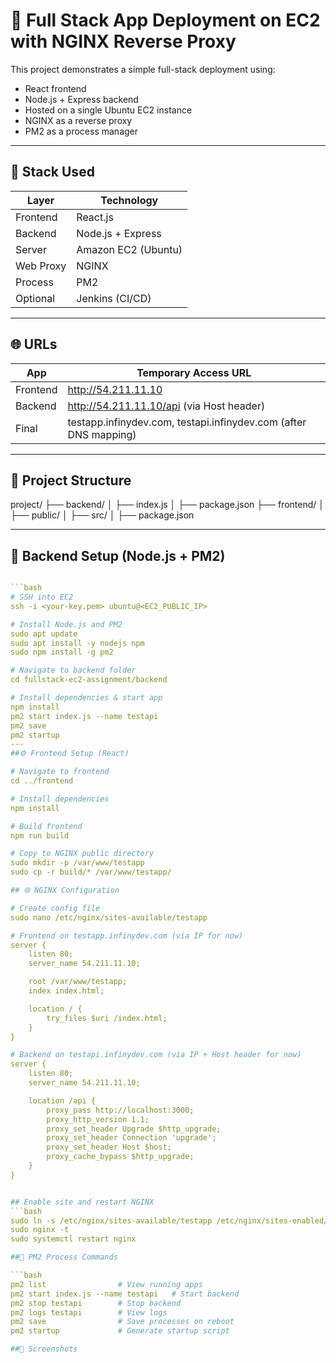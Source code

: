 # 🚀 Full Stack App Deployment on EC2 with NGINX Reverse Proxy

This project demonstrates a simple full-stack deployment using:
- React frontend
- Node.js + Express backend
- Hosted on a single Ubuntu EC2 instance
- NGINX as a reverse proxy
- PM2 as a process manager

---

## 🧱 Stack Used

| Layer     | Technology           |
|-----------|----------------------|
| Frontend  | React.js             |
| Backend   | Node.js + Express    |
| Server    | Amazon EC2 (Ubuntu)  |
| Web Proxy | NGINX                |
| Process   | PM2                  |
| Optional  | Jenkins (CI/CD)      |

---

## 🌐 URLs

| App      | Temporary Access URL                     |
|----------|------------------------------------------|
| Frontend | http://54.211.11.10                      |
| Backend  | http://54.211.11.10/api (via Host header) |
| Final    | testapp.infinydev.com, testapi.infinydev.com (after DNS mapping)

---

## 📂 Project Structure

project/
├── backend/
│ ├── index.js
│ ├── package.json
├── frontend/
│ ├── public/
│ ├── src/
│ ├── package.json



---


## 🔧 Backend Setup (Node.js + PM2)

```yaml

```bash
# SSH into EC2
ssh -i <your-key.pem> ubuntu@<EC2_PUBLIC_IP>

# Install Node.js and PM2
sudo apt update
sudo apt install -y nodejs npm
sudo npm install -g pm2

# Navigate to backend folder
cd fullstack-ec2-assignment/backend

# Install dependencies & start app
npm install
pm2 start index.js --name testapi
pm2 save
pm2 startup
---
##⚙️ Frontend Setup (React)

# Navigate to frontend
cd ../frontend

# Install dependencies
npm install

# Build frontend
npm run build

# Copy to NGINX public directory
sudo mkdir -p /var/www/testapp
sudo cp -r build/* /var/www/testapp/

## 🌐 NGINX Configuration

# Create config file
sudo nano /etc/nginx/sites-available/testapp

# Frontend on testapp.infinydev.com (via IP for now)
server {
    listen 80;
    server_name 54.211.11.10;

    root /var/www/testapp;
    index index.html;

    location / {
        try_files $uri /index.html;
    }
}

# Backend on testapi.infinydev.com (via IP + Host header for now)
server {
    listen 80;
    server_name 54.211.11.10;

    location /api {
        proxy_pass http://localhost:3000;
        proxy_http_version 1.1;
        proxy_set_header Upgrade $http_upgrade;
        proxy_set_header Connection 'upgrade';
        proxy_set_header Host $host;
        proxy_cache_bypass $http_upgrade;
    }
}


## Enable site and restart NGINX
```bash
sudo ln -s /etc/nginx/sites-available/testapp /etc/nginx/sites-enabled/
sudo nginx -t
sudo systemctl restart nginx

##🚦 PM2 Process Commands

```bash
pm2 list                # View running apps
pm2 start index.js --name testapi   # Start backend
pm2 stop testapi        # Stop backend
pm2 logs testapi        # View logs
pm2 save                # Save processes on reboot
pm2 startup             # Generate startup script

##📸 Screenshots
